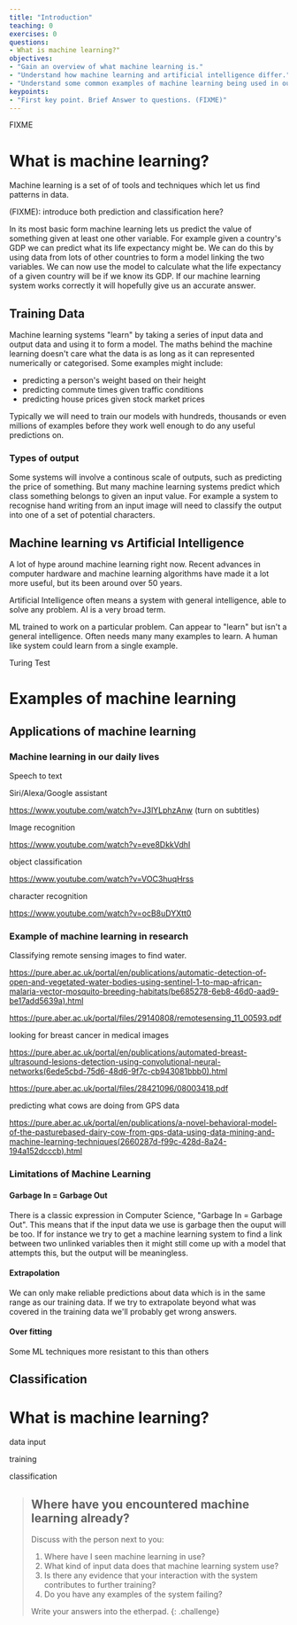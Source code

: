 ```yaml
---
title: "Introduction"
teaching: 0
exercises: 0
questions:
- What is machine learning?"
objectives:
- "Gain an overview of what machine learning is."
- "Understand how machine learning and artificial intelligence differ."
- "Understand some common examples of machine learning being used in our daily lives"
keypoints:
- "First key point. Brief Answer to questions. (FIXME)"
---
```

FIXME


# What is machine learning?

Machine learning is a set of of tools and techniques which let us find patterns in data. 

(FIXME): introduce both prediction and classification here? 


In its most basic form machine learning lets us predict the value of something given at least one other variable. For example given a country's GDP we can predict what its life expectancy might be. We can do this by using data from lots of other countries to form a model linking the two variables. We can now use the model to calculate what the life expectancy of a given country will be if we know its GDP. If our machine learning system works correctly it will hopefully give us an accurate answer. 

## Training Data

Machine learning systems "learn" by taking a series of input data and output data and using it to form a model. The maths behind the machine learning doesn't care what the data is as long as it can represented numerically or categorised. Some examples might include:

* predicting a person's weight based on their height
* predicting commute times given traffic conditions
* predicting house prices given stock market prices


Typically we will need to train our models with hundreds, thousands or even millions of examples before they work well enough to do any useful predictions on. 

### Types of output

Some systems will involve a continous scale of outputs, such as predicting the price of something. But many machine learning systems predict which class something belongs to given an input value. For example a system to recognise hand writing from an input image will need to classify the output into one of a set of potential characters. 


## Machine learning vs Artificial Intelligence

A lot of hype around machine learning right now. Recent advances in computer hardware and machine learning algorithms have made it a lot more useful, but its been around over 50 years. 

Artificial Intelligence often means a system with general intelligence, able to solve any problem. AI is a very broad term. 

ML trained to work on a particular problem. Can appear to "learn" but isn't a general intelligence. Often needs many many examples to learn. A human like system could learn from a single example. 

Turing Test 



# Examples of machine learning

## Applications of machine learning

### Machine learning in our daily lives

Speech to text

Siri/Alexa/Google assistant

https://www.youtube.com/watch?v=J3lYLphzAnw (turn on subtitles)

Image recognition

https://www.youtube.com/watch?v=eve8DkkVdhI

object classification

https://www.youtube.com/watch?v=VOC3huqHrss

character recognition

https://www.youtube.com/watch?v=ocB8uDYXtt0


### Example of machine learning in research

Classifying remote sensing images to find water.

https://pure.aber.ac.uk/portal/en/publications/automatic-detection-of-open-and-vegetated-water-bodies-using-sentinel-1-to-map-african-malaria-vector-mosquito-breeding-habitats(be685278-6eb8-46d0-aad9-be17add5639a).html

https://pure.aber.ac.uk/portal/files/29140808/remotesensing_11_00593.pdf


looking for breast cancer in medical images

https://pure.aber.ac.uk/portal/en/publications/automated-breast-ultrasound-lesions-detection-using-convolutional-neural-networks(6ede5cbd-75d6-48d6-9f7c-cb943081bbb0).html

https://pure.aber.ac.uk/portal/files/28421096/08003418.pdf

predicting what cows are doing from GPS data

https://pure.aber.ac.uk/portal/en/publications/a-novel-behavioral-model-of-the-pasturebased-dairy-cow-from-gps-data-using-data-mining-and-machine-learning-techniques(2660287d-f99c-428d-8a24-194a152dcccb).html



### Limitations of Machine Learning

#### Garbage In = Garbage Out

There is a classic expression in Computer Science, "Garbage In = Garbage Out". This means that if the input data we use is garbage then the ouput will be too. If for instance we try to get a machine learning system to find a link between two unlinked variables then it might still come up with a model that attempts this, but the output will be meaningless. 

#### Extrapolation

We can only make reliable predictions about data which is in the same range as our training data. If we try to extrapolate beyond what was covered in the training data we'll probably get wrong answers. 

#### Over fitting

Some ML techniques more resistant to this than others 



## Classification







# What is machine learning?

data input

training

classification








> ## Where have you encountered machine learning already?
>
> Discuss with the person next to you:
>
> 1. Where have I seen machine learning in use?
> 2. What kind of input data does that machine learning system use?
> 3. Is there any evidence that your interaction with the system contributes to further training?
> 4. Do you have any examples of the system failing?
>
> Write your answers into the etherpad.
{: .challenge}

